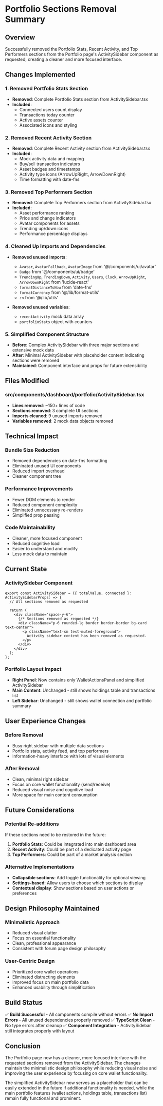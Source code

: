 # Portfolio Sections Removal Summary

## Overview
Successfully removed the Portfolio Stats, Recent Activity, and Top Performers sections from the Portfolio page's ActivitySidebar component as requested, creating a cleaner and more focused interface.

## Changes Implemented

### **1. Removed Portfolio Stats Section**
- **Removed**: Complete Portfolio Stats section from ActivitySidebar.tsx
- **Included**: 
  - Connected users count display
  - Transactions today counter
  - Active assets counter
  - Associated icons and styling

### **2. Removed Recent Activity Section**
- **Removed**: Complete Recent Activity section from ActivitySidebar.tsx
- **Included**:
  - Mock activity data and mapping
  - Buy/sell transaction indicators
  - Asset badges and timestamps
  - Activity type icons (ArrowUpRight, ArrowDownRight)
  - Time formatting with date-fns

### **3. Removed Top Performers Section**
- **Removed**: Complete Top Performers section from ActivitySidebar.tsx
- **Included**:
  - Asset performance ranking
  - Price and change indicators
  - Avatar components for assets
  - Trending up/down icons
  - Performance percentage displays

### **4. Cleaned Up Imports and Dependencies**
- **Removed unused imports**:
  - `Avatar`, `AvatarFallback`, `AvatarImage` from '@/components/ui/avatar'
  - `Badge` from '@/components/ui/badge'
  - `TrendingUp`, `TrendingDown`, `Activity`, `Users`, `Clock`, `ArrowUpRight`, `ArrowDownRight` from 'lucide-react'
  - `formatDistanceToNow` from 'date-fns'
  - `formatCurrency` from '@/lib/format-utils'
  - `cn` from '@/lib/utils'

- **Removed unused variables**:
  - `recentActivity` mock data array
  - `portfolioStats` object with counters

### **5. Simplified Component Structure**
- **Before**: Complex ActivitySidebar with three major sections and extensive mock data
- **After**: Minimal ActivitySidebar with placeholder content indicating sections were removed
- **Maintained**: Component interface and props for future extensibility

## Files Modified

### **src/components/dashboard/portfolio/ActivitySidebar.tsx**
- **Lines removed**: ~150+ lines of code
- **Sections removed**: 3 complete UI sections
- **Imports cleaned**: 9 unused imports removed
- **Variables removed**: 2 mock data objects removed

## Technical Impact

### **Bundle Size Reduction**
- Removed dependencies on date-fns formatting
- Eliminated unused UI components
- Reduced import overhead
- Cleaner component tree

### **Performance Improvements**
- Fewer DOM elements to render
- Reduced component complexity
- Eliminated unnecessary re-renders
- Simplified prop passing

### **Code Maintainability**
- Cleaner, more focused component
- Reduced cognitive load
- Easier to understand and modify
- Less mock data to maintain

## Current State

### **ActivitySidebar Component**
```tsx
export const ActivitySidebar = ({ totalValue, connected }: ActivitySidebarProps) => {
  // All sections removed as requested

  return (
    <div className="space-y-6">
      {/* Sections removed as requested */}
      <div className="p-6 rounded-lg border border-border bg-card text-center">
        <p className="text-sm text-muted-foreground">
          Activity sidebar content has been removed as requested.
        </p>
      </div>
    </div>
  );
};
```

### **Portfolio Layout Impact**
- **Right Panel**: Now contains only WalletActionsPanel and simplified ActivitySidebar
- **Main Content**: Unchanged - still shows holdings table and transactions list
- **Left Sidebar**: Unchanged - still shows wallet connection and portfolio summary

## User Experience Changes

### **Before Removal**
- Busy right sidebar with multiple data sections
- Portfolio stats, activity feed, and top performers
- Information-heavy interface with lots of visual elements

### **After Removal**
- Clean, minimal right sidebar
- Focus on core wallet functionality (send/receive)
- Reduced visual noise and cognitive load
- More space for main content consumption

## Future Considerations

### **Potential Re-additions**
If these sections need to be restored in the future:
1. **Portfolio Stats**: Could be integrated into main dashboard area
2. **Recent Activity**: Could be part of a dedicated activity page
3. **Top Performers**: Could be part of a market analysis section

### **Alternative Implementations**
- **Collapsible sections**: Add toggle functionality for optional viewing
- **Settings-based**: Allow users to choose which sections to display
- **Contextual display**: Show sections based on user actions or preferences

## Design Philosophy Maintained

### **Minimalistic Approach**
- Reduced visual clutter
- Focus on essential functionality
- Clean, professional appearance
- Consistent with forum page design philosophy

### **User-Centric Design**
- Prioritized core wallet operations
- Eliminated distracting elements
- Improved focus on main portfolio data
- Enhanced usability through simplification

## Build Status
✅ **Build Successful** - All components compile without errors
✅ **No Import Errors** - All unused dependencies properly removed
✅ **TypeScript Clean** - No type errors after cleanup
✅ **Component Integration** - ActivitySidebar still integrates properly with layout

## Conclusion

The Portfolio page now has a cleaner, more focused interface with the requested sections removed from the ActivitySidebar. The changes maintain the minimalistic design philosophy while reducing visual noise and improving the user experience by focusing on core wallet functionality.

The simplified ActivitySidebar now serves as a placeholder that can be easily extended in the future if additional functionality is needed, while the main portfolio features (wallet actions, holdings table, transactions list) remain fully functional and prominent. 